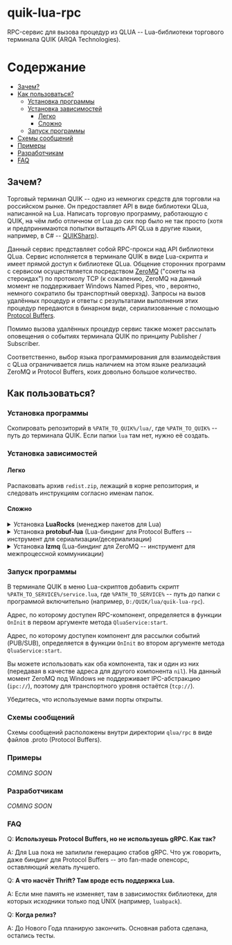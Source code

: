 # quik-lua-rpc
RPC-сервис для вызова процедур из QLUA -- Lua-библиотеки торгового терминала QUIK (ARQA Technologies).

Содержание
=================

  * [Зачем?](#Зачем)
  * [Как пользоваться?](#Как-пользоваться)
    * [Установка программы](#Установка-программы)
    * [Установка зависимостей](#Установка-зависимостей)
	    * [Легко](#Легко)
	    * [Сложно](#Сложно)
    * [Запуск программы](#Запуск-программы)
  * [Схемы сообщений](#Схемы-сообщений)
  * [Примеры](#Примеры)
  * [Разработчикам](#Разработчикам)
  * [FAQ](#faq)

Зачем?
--------
Торговый терминал QUIK -- одно из немногих средств для торговли на российском рынке. Он предоставляет API в виде библиотеки QLua, написанной на Lua. Написать торговую программу, работающую с QUIK, на чём либо отличном от Lua до сих пор было не так просто (хотя и предпринимаются попытки вытащить API QLua в другие языки, например, в C# -- [QUIKSharp](https://github.com/finsight/QUIKSharp)).

Данный сервис представляет собой RPC-прокси над API библиотеки QLua. Сервис исполняется в терминале QUIK в виде Lua-скрипта и имеет прямой доступ к библиотеке QLua. Общение сторонних программ с сервисом осуществляется посредством [ZeroMQ](http://zeromq.org/) ("сокеты на стероидах") по протоколу TCP (к сожалению, ZeroMQ на данный момент не поддерживает Windows Named Pipes, что , вероятно, немного сократило бы транспортный оверхэд). Запросы на вызов удалённых процедур и ответы с результатами выполнения этих процедур передаются в бинарном виде, сериализованные с помощью [Protocol Buffers](https://developers.google.com/protocol-buffers/). 

Помимо вызова удалённых процедур сервис также может рассылать оповещения о событиях терминала QUIK по принципу Publisher / Subscriber.

Соответственно, выбор языка программирования для взаимодействия с QLua ограничивается лишь наличием на этом языке реализаций ZeroMQ и Protocol Buffers, коих довольно большое количество.

Как пользоваться?
--------
### Установка программы

Скопировать репозиторий в `%PATH_TO_QUIK%/lua/`, где `%PATH_TO_QUIK%` -- путь до терминала QUIK. Если папки `lua` там нет, нужно её создать.

### Установка зависимостей

#### Легко

Распаковать архив `redist.zip`, лежащий в корне репозитория, и следовать инструкциям согласно именам папок.

#### Сложно

<details>
	<summary>Установка <b>LuaRocks</b> (менеджер пакетов для Lua)</summary>

1. Где взять
	* Архивы с дистрибутивами: http://luarocks.github.io/luarocks/releases/
	* Инструкцию по установке можно найти здесь: https://github.com/luarocks/luarocks/wiki/Installation-instructions-for-Windows
2. Разархивировать, в командной строке Windows (cmd.exe) перейти в разархивированную папку.
3. Установить: `install.bat /NOREG /L /P %PATH_TO_LUAROCKS%`, где %PATH_TO_LUAROCKS% -- путь, куда нужно установить LuaRocks. Например, `D:/Programs/Lua/LuaRocks`.

	Почитав мануал, опции для установки можете настроить по своему вкусу.
	Например, /L значит "установить также дистрибутив Lua в папку с LuaRocks" -- он нам пригодится далее, т.к. не у всех стоит отдельный дистрибутив Lua.

	На самом деле, нам нужна не вся Lua, а её бинарники (.dll) и заголовочные файлы. Если не хотите ставить ту, что идёт с LuaRocks, то минимальный набор файлов можно взять здесь: http://luabinaries.sourceforge.net/download.html (например, `lua-5.3.4_Win32_bin.zip`). Качать нужно 32-битные версии (Win32), т.к. QUIK использует 32-битную Lua.
	
</details>

<details>
	<summary>Установка <b>protobuf-lua</b> (Lua-биндинг для Protocol Buffers -- инструмент для сериализации/десериализации)</summary>

1. Скачать Lua-биндинг для protobuf отсюда: https://github.com/Enfernuz/protobuf-lua

	Это форк форка форка :smile:, наверное, единственного Lua-биндинга для protobuf. По  мере работы с ним я внёс некоторые изменения в плагин для генерации Lua-кода, поэтому эта версия будет полезна тем, кто пожелает доработать RPC-сервис по своему усмотрению.
2. Папку `protobuf` поместить в `%PATH_TO_QUIK%/lua/`
3. Скомпилировать файл protobuf/pb.c как DLL под свою машину. 

	Для компиляции я пользовался MinGW с командной оболочкой в виде MSYS.
	1. В терминале MSYS переместиться в папку /protobuf/, где находится файл pb.c
	2. Чтобы файл скомпилировался под Windows, нужно убрать/закомментировать строчки 23-33:
		```С
		#if defined(_ALLBSD_SOURCE) || defined(__APPLE__)
		#include <machine/endian.h>
		#else
		#include <endian.h>
		#endif
		```
		Эти строчки можно убрать безболезненно, т.к. процессоры архитектуры x86 и amd64 имеют little endianness, так что препроцессор не вставит функции из endian.h, которые используются далее в файле, в конечный код.
	
	3. Получить объектный файл: `gcc -O3 -I%PATH_TO_LUA%/include -с pb.c`, где `%PATH_TO_LUA%` -- путь до дистрибутива Lua. Если ставили Lua в комплекте с LuaRocks, то это будет путь до LuaRocks. 
	
		Пример: `gcc -O3 -ID:/programs/LuaRocks/include -с pb.c`
	
	4. Получить DLL: `gcc -shared -o pb.dll pb.o -L%libraries_folder% -l%lua_library%`, где `%libraries_folder%` -- папка с .dll-библиотеками Lua, `%lua_library%` -- имя .dll-библиотеки Lua.
	
		Пример:
		* `%libraries_folder%` -- `D:/QUIK`
		* `%lua_library%` -- `qlua`
		* Итого: `gcc -shared -o pb.dll pb.o -LD:/QUIK -lqlua`

		Линковать лучше с прокси-библиотекой Lua (`qlua.dll`), которая поставляется в коробке с QUIK. Не уверен, что если слинковаться с DLL из, например, Lua for Windows, или с той, что поставляется с LuaRocks, то всё будет работать. Линковка с прокси-библиотекой lua5.1.dll, которая находится в корне QUIK, технически осуществима, но на деле при запуске скрипта происходит ошибка из-за того, что pd.dll вызовет загрузку lua5.1.dll, которая не загружается по умолчанию, и чтобы её загрузить, загрузчик начнёт рыться в системных путях. У меня в системных путях никакой lua5.1.dll не было, от того и возникала ошибка. Линковка с qlua.dll не вызывает таких проблем, т.к. эта библиотека на момент загрузки pb.dll уже загружена терминалом.
	
4. Файл pb.dll положить в `%PATH_TO_QUIK%/Include/protobuf/` , где `%PATH_TO_QUIK%` -- путь до терминала QUIK (например, `D:/QUIK`). Если папки `Include` нет, необходимо её создать.

</details>

<details>
	<summary>Установка <b>lzmq</b> (Lua-биндинг для ZeroMQ -- инструмент для межпроцессной коммуникации)</summary>
	
1. Скачать бинарники ZeroMQ для Windows
	* Страница с дистрибутивами: http://zeromq.org/distro:microsoft-windows
	* Пример дистрибутива: http://miru.hk/archive/ZeroMQ-4.0.4~miru1.0-x86.exe -- 32-битная версия, т.к. 64-битная не подойдёт.
2. Устанавливаем в `%PATH_TO_ZMQ%` -- путь выбираем произвольно, например, `D:/programs/ZeroMQ`.

	**Важно:** при установке выбрать галку `ZeroMQ headers and libraries`.
3. Переходим в `%PATH_TO_ZMQ%/lib` -- там лежат .lib-файлы от ZMQ под Windows.
	1. Определяем .lib-файл, соответствующий своей версии Windows (например, для Windows 7 это будет `libzmq-v120-mt-4_0_4.lib`).
	2. Копируем найденный .lib-файл, копию переименовываем в `libzmq.lib`.
	
	**Важно:** Не перепутайте с файлами, содержащими в имени *gd* -- это библиотеки, собранные для работы в debug-режиме.	
4. Дальше нам будет нужен компилятор от Microsoft -- MSVC. Он входит в Visual Studio. Можно скачать бесплатную MS Visual Studio Express Edition, накликать там самый минимум при установке (поддержка C/C++). Это, наверное, самый запарный по времени пункт из всех. Инструкцию не прилагаю -- надеюсь, там всё довольно просто.
5. Установка пакета `lzmq` с помощью LuaRocks
	1. Открыть Developer Command Prompt, которая поставляется с Visual Studio (можно найти через Пуск, начав искать "Command").
	2. В Developer Command Prompt перейти в `%PATH_TO_LUAROCKS%` (путь, куда установили LuaRocks)
	3. Выполнить команду: 
	
	`luarocks install lzmq ZMQ_INCDIR="%PATH_TO_ZMQ%/include" ZMQ_LIBDIR="%PATH_TO_ZMQ%/lib"`, где `%PATH_TO_ZMQ%` -- путь до установленного в п. 2 ZeroMQ.
	
	Пример: `luarocks install lzmq ZMQ_INCDIR="D:/programs/ZeroMQ 4.0.4/include" ZMQ_LIBDIR="D:/programs/ZeroMQ 4.0.4/lib"`
	
	LuaRocks начнёт устанавливать библиотеку `lzmq`, попутно собирая её из исходников. Делает он это с помощью компилятора `cl` -- за этим мы и ставили MSVC и заходили в Developer Command Prompt.
6. После установки `lzmq` заходим в `%PATH_TO_LUAROCKS%/systree/lib/lua/5.1` (путь после `%PATH_TO_LUAROCKS%` у вас может отличаться, если при установке LuaRocks вы использовали опцию `/TREE %dir%`) и копируем содержимое папку `lzmq` и файл `lzmq.dll` в `%PATH_TO_QUIK%/Include`.
7. Заходим в `%PATH_TO_LUAROCKS%/systree/share/lua/5.1` и копируем папку `lzmq` в `%PATH_TO_QUIK%/lua`
8. `lzmq.dll`, которую собрал LuaRocks, линкуется с `libzmq.lib`, которая, в свою очередь, является не полноценной статической библиотекой (разработчики ZMQ обещали предоставить такие в следующих релизах), а библиотекой импорта. Эта библиотека импорта ссылается на соответствующую ей .dll-библиотеку (например, `libzmq-v120-mt-4_0_4.dll`, если переименовывали `libzmq-v120-mt-4_0_4.lib`). Поэтому, чтобы библиотека `libzmq` была доступна в runtime, необходимо скопировать соответствующий файл (например, `libzmq-v120-mt-4_0_4.dll`) из `%PATH_TO_ZMQ%/bin` в `%PATH_TO_QUIK%`. 
9. Установите VC++ redistributable package (x86), соответствующий той версии Visual Studio, которой собирался выбранный вами libzmq-...dll. На странице http://zeromq.org/distro:microsoft-windows приводится соответствие. Если лень что-то искать и вы использовали `libzmq-v120-mt-4_0_4.dll` или `libzmq-v110_xp-mt-4_0_4.dll`, то можете распаковать архив `redist.zip`, лежащий в корне репозитория, и найти установочный пакет в папке `установить` для своей версии Windows.

</details>
	
### Запуск программы
В терминале QUIK в меню Lua-скриптов добавить скрипт `%PATH_TO_SERVICE%/service.lua`, где `%PATH_TO_SERVICE%` -- путь до папки с программой включительно (например, `D:/QUIK/lua/quik-lua-rpc`).

Адрес, по которому доступен RPC-компонент, определяется в функции `OnInit` в первом аргументе метода `QluaService:start`.

Адрес, по которому доступен компонент для рассылки событий (PUB/SUB), определяется в функции `OnInit` во втором аргументе метода `QluaService:start`.

Вы можете использовать как оба компонента, так и один из них (передавая в качестве адреса для другого компонента `nil`).
На данный момент ZeroMQ под Windows не поддерживает IPC-абстракцию (`ipc://`), поэтому для транспортного уровня остаётся (`tcp://`).

Убедитесь, что используемые вами порты открыты.

### Схемы сообщений
Схемы сообщений расположены внутри директории `qlua/rpc` в виде файлов .proto (Protocol Buffers).

### Примеры

*COMING SOON*

### Разработчикам

*COMING SOON*

### FAQ

Q: **Используешь Protocol Buffers, но не используешь gRPC. Как так?**

A: Для Lua пока не запилили генерацию стабов gRPC. Что уж говорить, даже биндинг для Protocol Buffers -- это fan-made опенсорс, оставляющий желать лучшего.

Q: **А что насчёт Thrift? Там вроде есть поддержка Lua.**

A: Если мне память не изменяет, там в зависимостях библиотеки, для которых исходники только под UNIX (например, `luabpack`).

Q: **Когда релиз?**

A: До Нового Года планирую закончить. Основная работа сделана, остались тесты.
